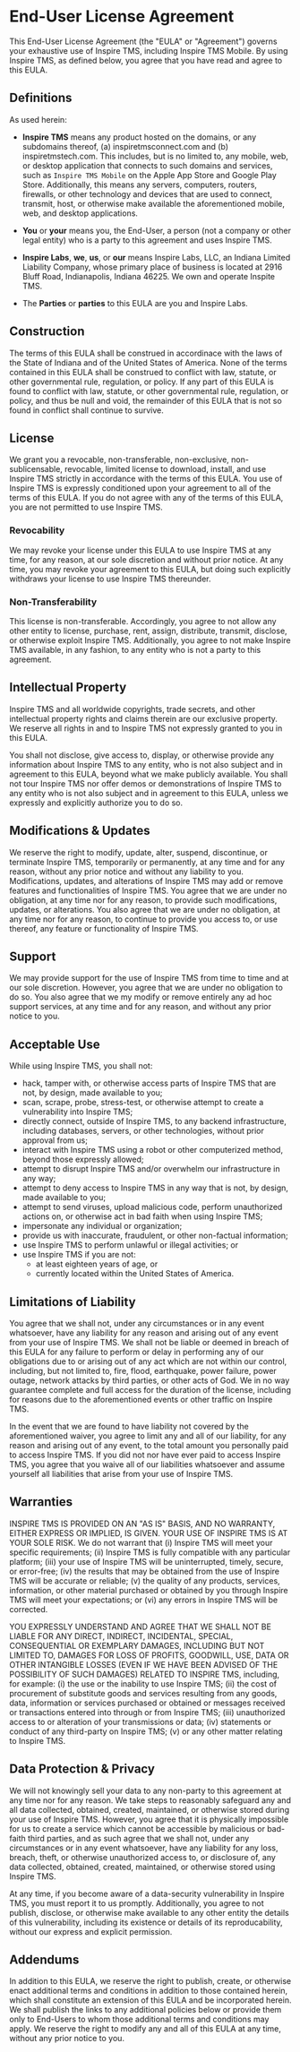 # End-User License Agreement

This End-User License Agreement (the "EULA" or "Agreement") governs your exhaustive use of Inspire TMS, including Inspire TMS Mobile. By using Inspire TMS, as defined below, you agree that you have read and agree to this EULA.

## Definitions

As used herein:

- **Inspire TMS** means any product hosted on the domains, or any subdomains thereof, (a) inspiretmsconnect.com and (b) inspiretmstech.com. This includes, but is no limited to, any mobile, web, or desktop application that connects to such domains and services, such as `Inspire TMS Mobile` on the Apple App Store and Google Play Store. Additionally, this means any servers, computers, routers, firewalls, or other technology and devices that are used to connect, transmit, host, or otherwise make available the aforementioned mobile, web, and desktop applications. 

- **You** or **your** means you, the End-User, a person (not a company or other legal entity) who is a party to this agreement and uses Inspire TMS. 

- **Inspire Labs**, **we**, **us**, or **our** means Inspire Labs, LLC, an Indiana Limited Liability Company, whose primary place of business is located at 2916 Bluff Road, Indianapolis, Indiana 46225. We own and operate Inspite TMS. 

- The **Parties** or **parties** to this EULA are you and Inspire Labs. 

## Construction

The terms of this EULA shall be construed in accordinace with the laws of the State of Indiana and of the United States of America. None of the terms contained in this EULA shall be construed to conflict with law, statute, or other governmental rule, regulation, or policy. If any part of this EULA is found to conflict with law, statute, or other governmental rule, regulation, or policy, and thus be null and void, the remainder of this EULA that is not so found in conflict shall continue to survive.

## License

We grant you a revocable, non-transferable, non-exclusive, non-sublicensable, revocable, limited license to download, install, and use Inspire TMS strictly in accordance with the terms of this EULA. You use of Inspire TMS is expressly conditioned upon your agreement to all of the terms of this EULA. If you do not agree with any of the terms of this EULA, you are not permitted to use Inspire TMS. 

### Revocability

We may revoke your license under this EULA to use Inspire TMS at any time, for any reason, at our sole discretion and without prior notice. At any time, you may revoke your agreement to this EULA, but doing such explicitly withdraws your license to use Inspire TMS thereunder.

### Non-Transferability

This license is non-transferable. Accordingly, you agree to not allow any other entity to license, purchase, rent, assign, distribute, transmit, disclose, or otherwise exploit Inspire TMS. Additionally, you agree to not make Inspire TMS available, in any fashion, to any entity who is not a party to this agreement. 

## Intellectual Property

Inspire TMS and all worldwide copyrights, trade secrets, and other intellectual property rights and claims therein are our exclusive property. We reserve all rights in and to Inspire TMS not expressly granted to you in this EULA.

You shall not disclose, give access to, display, or otherwise provide any information about Inspire TMS to any entity, who is not also subject and in agreement to this EULA, beyond what we make publicly available. You shall not tour Inspire TMS nor offer demos or demonstrations of Inspire TMS to any entity who is not also subject and in agreement to this EULA, unless we expressly and explicitly authorize you to do so. 

## Modifications & Updates

We reserve the right to modify, update, alter, suspend, discontinue, or terminate Inspire TMS, temporarily or permanently, at any time and for any reason, without any prior notice and without any liability to you. Modifications, updates, and alterations of Inspire TMS may add or remove features and functionalities of Inspire TMS. You agree that we are under no obligation, at any time nor for any reason, to provide such modifications, updates, or alterations. You also agree that we are under no obligation, at any time nor for any reason, to continue to provide you access to, or use thereof, any feature or functionality of Inspire TMS. 

## Support

We may provide support for the use of Inspire TMS from time to time and at our sole discretion. However, you agree that we are under no obligation to do so. You also agree that we my modify or remove entirely any ad hoc support services, at any time and for any reason, and without any prior notice to you.

## Acceptable Use

While using Inspire TMS, you shall not:

- hack, tamper with, or otherwise access parts of Inspire TMS that are not, by design, made available to you;
- scan, scrape, probe, stress-test, or otherwise attempt to create a vulnerability into Inspire TMS;
- directly connect, outside of Inspire TMS, to any backend infrastructure, including databases, servers, or other technologies, without prior approval from us;
- interact with Inspire TMS using a robot or other computerized method, beyond those expressly allowed;
- attempt to disrupt Inspire TMS and/or overwhelm our infrastructure in any way;
- attempt to deny access to Inspire TMS in any way that is not, by design, made available to you;
- attempt to send viruses, upload malicious code, perform unauthorized actions on, or otherwise act in bad faith when using Inspire TMS;
- impersonate any individual or organization;
- provide us with inaccurate, fraudulent, or other non-factual information;
- use Inspire TMS to perform unlawful or illegal activities; or
- use Inspire TMS if you are not:
  - at least eighteen years of age, or
  - currently located within the United States of America.

## Limitations of Liability

You agree that we shall not, under any circumstances or in any event whatsoever, have any liability for any reason and arising out of any event from your use of Inspire TMS. We shall not be liable or deemed in breach of this EULA for any failure to perform or delay in performing any of our obligations due to or arising out of any act which are not within our control, including, but not limited to, fire, flood, earthquake, power failure, power outage, network attacks by third parties, or other acts of God. We in no way guarantee complete and full access for the duration of the license, including for reasons due to the aforementioned events or other traffic on Inspire TMS.

In the event that we are found to have liability not covered by the aforementioned waiver, you agree to limit any and all of our liability, for any reason and arising out of any event, to the total amount you personally paid to access Inspire TMS. If you did not nor have ever paid to access Inspire TMS, you agree that you waive all of our liabilities whatsoever and assume yourself all liabilities that arise from your use of Inspire TMS. 

## Warranties

INSPIRE TMS IS PROVIDED ON AN "AS IS" BASIS, AND NO WARRANTY, EITHER EXPRESS OR IMPLIED, IS GIVEN. YOUR USE OF INSPIRE TMS IS AT YOUR SOLE RISK. We do not warrant that (i) Inspire TMS will meet your specific requirements; (ii) Inspire TMS is fully compatible with any particular platform; (iii) your use of Inspire TMS will be uninterrupted, timely, secure, or error-free; (iv) the results that may be obtained from the use of Inspire TMS will be accurate or reliable; (v) the quality of any products, services, information, or other material purchased or obtained by you through Inspire TMS will meet your expectations; or (vi) any errors in Inspire TMS will be corrected.

YOU EXPRESSLY UNDERSTAND AND AGREE THAT WE SHALL NOT BE LIABLE FOR ANY DIRECT, INDIRECT, INCIDENTAL, SPECIAL, CONSEQUENTIAL OR EXEMPLARY DAMAGES, INCLUDING BUT NOT LIMITED TO, DAMAGES FOR LOSS OF PROFITS, GOODWILL, USE, DATA OR OTHER INTANGIBLE LOSSES (EVEN IF WE HAVE BEEN ADVISED OF THE POSSIBILITY OF SUCH DAMAGES) RELATED TO INSPIRE TMS, including, for example: (i) the use or the inability to use Inspire TMS; (ii) the cost of procurement of substitute goods and services resulting from any goods, data, information or services purchased or obtained or messages received or transactions entered into through or from Inspire TMS; (iii) unauthorized access to or alteration of your transmissions or data; (iv) statements or conduct of any third-party on Inspire TMS; (v) or any other matter relating to Inspire TMS.

## Data Protection & Privacy

We will not knowingly sell your data to any non-party to this agreement at any time nor for any reason. We take steps to reasonably safeguard any and all data collected, obtained, created, maintained, or otherwise stored during your use of Inspire TMS. However, you agree that it is physically impossible for us to create a service which cannot be accessible by malicious or bad-faith third parties, and as such agree that we shall not, under any circumstances or in any event whatsoever, have any liability for any loss, breach, theft, or otherwise unauthorized access to, or disclosure of, any data collected, obtained, created, maintained, or otherwise stored using Inspire TMS. 

At any time, if you become aware of a data-security vulnerability in Inspire TMS, you must report it to us promptly. Additionally, you agree to not publish, disclose, or otherwise make available to any other entity the details of this vulnerability, including its existence or details of its reproducability, without our express and explicit permission.

## Addendums

In addition to this EULA, we reserve the right to publish, create, or otherwise enact additional terms and conditions in addition to those contained herein, which shall constitute an extension of this EULA and be incorporated herein. We shall publish the links to any additional policies below or provide them only to End-Users to whom those additional terms and conditions may apply. We reserve the right to modify any and all of this EULA at any time, without any prior notice to you. 